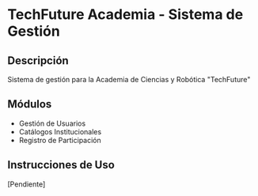 # TechFuture Academia - Sistema de Gestión

## Descripción
Sistema de gestión para la Academia de Ciencias y Robótica "TechFuture"

## Módulos
- Gestión de Usuarios
- Catálogos Institucionales  
- Registro de Participación

## Instrucciones de Uso
[Pendiente]
